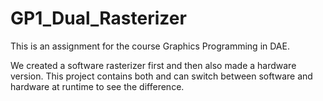 # GP1_Dual_Rasterizer

This is an assignment for the course Graphics Programming in DAE. 

We created a software rasterizer first and then also made a hardware version. 
This project contains both and can switch between software and hardware at runtime to see the difference.
